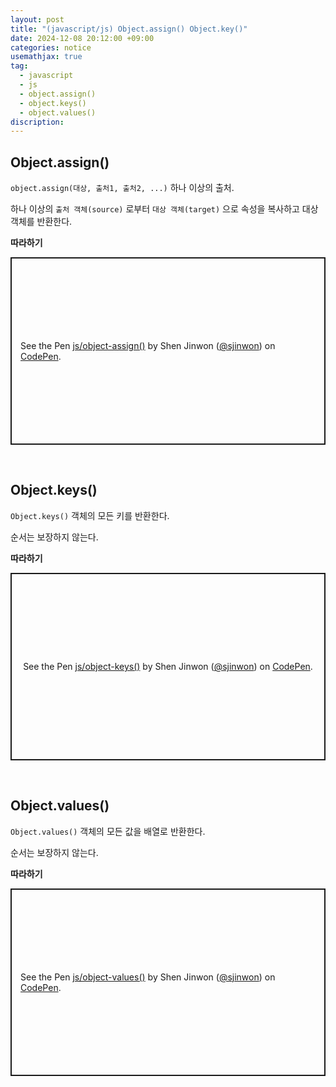 ```yaml
---
layout: post
title: "(javascript/js) Object.assign() Object.key()"
date: 2024-12-08 20:12:00 +09:00
categories: notice
usemathjax: true
tag:
  - javascript
  - js
  - object.assign()
  - object.keys()
  - object.values()
discription:
---
```


## Object.assign()

`object.assign(대상, 출처1, 출처2, ...)` 하나 이상의 출처.

하나 이상의 `출처 객체(source)` 로부터 `대상 객체(target)` 으로 속성을 복사하고 대상 객체를 반환한다.

**따라하기**

<p class="codepen" data-height="300" data-default-tab="js,result" data-slug-hash="OPLNEvQ" data-pen-title="js/object-assign()" data-user="sjinwon" style="height: 300px; box-sizing: border-box; display: flex; align-items: center; justify-content: center; border: 2px solid; margin: 1em 0; padding: 1em;">
  <span>See the Pen <a href="https://codepen.io/sjinwon/pen/OPLNEvQ">
  js/object-assign()</a> by Shen Jinwon (<a href="https://codepen.io/sjinwon">@sjinwon</a>)
  on <a href="https://codepen.io">CodePen</a>.</span>
</p>
<script async src="https://cpwebassets.codepen.io/assets/embed/ei.js"></script>

<br>

## Object.keys()

`Object.keys()` 객체의 모든 키를 반환한다.

순서는 보장하지 않는다.

**따라하기**

<p class="codepen" data-height="300" data-default-tab="js,result" data-slug-hash="KwPzeRb" data-pen-title="js/object-keys()" data-user="sjinwon" style="height: 300px; box-sizing: border-box; display: flex; align-items: center; justify-content: center; border: 2px solid; margin: 1em 0; padding: 1em;">
  <span>See the Pen <a href="https://codepen.io/sjinwon/pen/KwPzeRb">
  js/object-keys()</a> by Shen Jinwon (<a href="https://codepen.io/sjinwon">@sjinwon</a>)
  on <a href="https://codepen.io">CodePen</a>.</span>
</p>
<script async src="https://cpwebassets.codepen.io/assets/embed/ei.js"></script>

<br>

## Object.values()

`Object.values()` 객체의 모든 값을 배열로 반환한다.

순서는 보장하지 않는다.

**따라하기**

<p class="codepen" data-height="300" data-default-tab="js,result" data-slug-hash="RNbaJJg" data-pen-title="js/object-values()" data-user="sjinwon" style="height: 300px; box-sizing: border-box; display: flex; align-items: center; justify-content: center; border: 2px solid; margin: 1em 0; padding: 1em;">
  <span>See the Pen <a href="https://codepen.io/sjinwon/pen/RNbaJJg">
  js/object-values()</a> by Shen Jinwon (<a href="https://codepen.io/sjinwon">@sjinwon</a>)
  on <a href="https://codepen.io">CodePen</a>.</span>
</p>
<script async src="https://cpwebassets.codepen.io/assets/embed/ei.js"></script>

<br>
